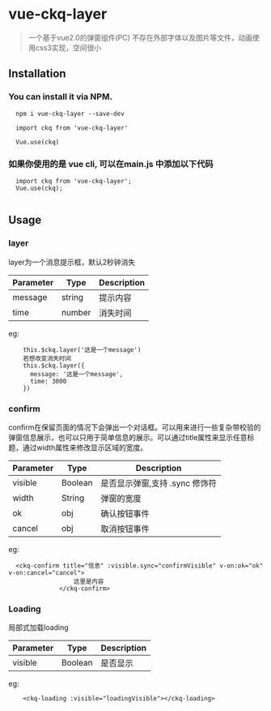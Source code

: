 # vue-ckq-layer

> 一个基于vue2.0的弹窗组件(PC)
> 不存在外部字体以及图片等文件，动画使用css3实现，空间很小



## Installation
### You can install it via NPM.

```
  npm i vue-ckq-layer --save-dev

  import ckq from 'vue-ckq-layer'

  Vue.use(ckq)
```


### 如果你使用的是 vue cli, 可以在main.js 中添加以下代码

```
  import ckq from 'vue-ckq-layer';
  Vue.use(ckq);
  
```


## Usage

### layer

layer为一个消息提示框，默认2秒钟消失

| Parameter | Type | Description |
| -------- | ------- | ------ |
| message | string | 提示内容 |
| time | number | 消失时间 |

eg:

```
    this.$ckq.layer('这是一个message')
    若想改变消失时间
    this.$ckq.layer({
      message: '这是一个message',
      time: 3000
    })
```

### confirm

confirm在保留页面的情况下会弹出一个对话框。可以用来进行一些复杂带校验的弹窗信息展示，也可以只用于简单信息的展示。可以通过title属性来显示任意标题，通过width属性来修改显示区域的宽度。

| Parameter | Type | Description |
| --------| ------- | -------- |
| visible | Boolean | 是否显示弹窗,支持 .sync 修饰符 |
| width | String | 弹窗的宽度 |
| ok | obj | 确认按钮事件 |
| cancel | obj | 取消按钮事件 |

eg:

```
  <ckq-confirm title="信息" :visible.sync="confirmVisible" v-on:ok="ok" v-on:cancel="cancel">
                  这里是内容
              </ckq-confirm>
```

### Loading

局部式加载loading

| Parameter | Type | Description |
| --------| ------ | ----- |
| visible | Boolean | 是否显示 |

eg:

```
    <ckq-loading :visible="loadingVisible"></ckq-loading>
```
